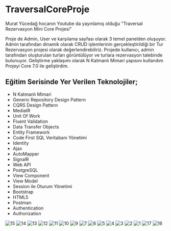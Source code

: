 # TraversalCoreProje
Murat Yücedağ hocanın Youtube da yayınlamış olduğu "Traversal Rezervasyon Mini Core Projesi"

Proje de Admin, User ve karşılama sayfası olarak 3 temel panelden oluşuyor. Admin tarafından dinamik olarak CRUD işlemlerinin gerçekleştirildiği bir Tur Rezervasyon projesi olarak değerlendirebiliriz.
Projede kullanıcı, admin tarafından oluşturulan turları görüntülüyor ve turlara rezervasyon talebinde bulunuyor.
Geliştirme yaklaşımı olarak N Katmanlı Mimari yapısını kullandım
Projeyi Core 7.0 ile geliştirdim.

## Eğitim Serisinde Yer Verilen Teknolojiler;
- N Katmanlı Mimari
- Generic Repository Design Pattern
- CQRS Design Pattern
- MediatR
- Unit Of Work
- Fluent Validation
- Data Transfer Objects
- Entity Framework
- Code First SQL Veritabanı Yönetimi
- Identity
- Ajax
- AutoMapper
- SignalR
- Web API
- PostgreSQL
- View Component
- View Model
- Session ile Oturum Yönetimi
- Bootstrap
- HTML5
- Postman
- Authentication
- Authorization

![15](https://github.com/msayrac/TraversalCoreProje/assets/94198566/68d4060d-1e2f-41f5-8fde-f93bc5dc6f10)
![14](https://github.com/msayrac/TraversalCoreProje/assets/94198566/891518bf-e51f-438d-8f3a-7c7a2b6c41a7)
![13](https://github.com/msayrac/TraversalCoreProje/assets/94198566/bc628325-09f1-4971-890c-365b84831efb)
![12](https://github.com/msayrac/TraversalCoreProje/assets/94198566/d115b6cf-e1a7-4f8d-ab65-d9a7730eb418)
![11](https://github.com/msayrac/TraversalCoreProje/assets/94198566/834ffc83-023a-4741-bc59-520ad0b90bc3)
![10](https://github.com/msayrac/TraversalCoreProje/assets/94198566/0d6ca82c-b7a7-4609-a516-362a780bc810)
![9](https://github.com/msayrac/TraversalCoreProje/assets/94198566/4f1171a9-79e4-44aa-ab80-57200270cc43)
![7](https://github.com/msayrac/TraversalCoreProje/assets/94198566/7b6a29e6-d8ad-49de-a392-5ab3ebb8405d)
![6](https://github.com/msayrac/TraversalCoreProje/assets/94198566/fb68602b-bd16-40fd-b669-238a23062d7c)
![5](https://github.com/msayrac/TraversalCoreProje/assets/94198566/b2e84775-01b0-4ea9-b409-b0849a88a83f)
![4](https://github.com/msayrac/TraversalCoreProje/assets/94198566/5fa0a6e0-5c93-467e-ac7b-374b6d4b893b)
![3](https://github.com/msayrac/TraversalCoreProje/assets/94198566/99c4b1c1-c5c5-4590-9180-14f14bc300cb)
![2](https://github.com/msayrac/TraversalCoreProje/assets/94198566/09560573-d758-4cc1-95d7-f40bcc61e041)
![1](https://github.com/msayrac/TraversalCoreProje/assets/94198566/4c9707d3-2b6c-4bf1-b277-6f88a4f80bb8)
![17](https://github.com/msayrac/TraversalCoreProje/assets/94198566/39fef2e3-6968-436e-803a-d58549126d36)
![16](https://github.com/msayrac/TraversalCoreProje/assets/94198566/4996b050-3467-405d-be1a-1bd920c2bfdf)





